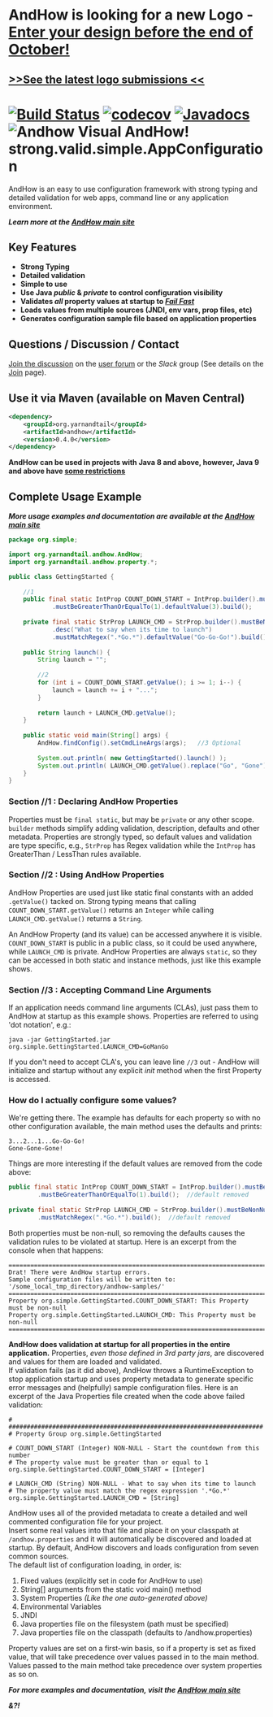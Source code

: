 # AndHow is looking for a new Logo - [Enter your design before the end of October!](https://github.com/eeverman/andhow/issues/427)
## [>>See the latest logo submissions <<](https://twitter.com/hashtag/andhowconfig_logo)
[![Build Status](https://travis-ci.org/eeverman/andhow.svg?branch=master)](https://travis-ci.org/eeverman/andhow)
[![codecov](https://codecov.io/gh/eeverman/andhow/branch/master/graph/badge.svg)](https://codecov.io/gh/eeverman/andhow)
[![Javadocs](https://www.javadoc.io/badge/org.yarnandtail/andhow.svg)](https://www.javadoc.io/doc/org.yarnandtail/andhow)
![Andhow Visual](andhow.gif)
AndHow!  strong.valid.simple.AppConfiguration
======
AndHow is an easy to use configuration framework with strong typing and detailed 
validation for web apps, command line or any application environment.

_**Learn more at the [AndHow main site](https://sites.google.com/view/andhow)**_

Key Features
--------------
* **Strong Typing**
* **Detailed validation**
* **Simple to use**
* **Use Java _public_ & _private_ to control configuration visibility**
* **Validates _all_ property values at startup to _[Fail Fast](http://www.practical-programming.org/ppl/docs/articles/fail_fast_principle/fail_fast_principle.html)_**
* **Loads values from multiple sources (JNDI, env vars, prop files, etc)**
* **Generates configuration sample file based on  application properties**

Questions / Discussion / Contact
--------------
[Join the discussion](https://sites.google.com/view/andhow/join-discussion)
on the [user forum](https://groups.google.com/d/forum/andhowuser)
or the *Slack* group (See details on the
[Join](https://sites.google.com/view/andhow/join-discussion) page).

Use it via Maven (available on Maven Central)
--------------
```xml
<dependency>
    <groupId>org.yarnandtail</groupId>
    <artifactId>andhow</artifactId>
    <version>0.4.0</version>
</dependency>
```
**AndHow can be used in projects with Java 8 and above, however, Java 9 and above have [some restrictions](https://sites.google.com/view/andhow/user-guide/java9)**

Complete Usage Example
--------------
_**More usage examples and documentation
are available at the [AndHow main site](https://sites.google.com/view/andhow)**_
```java
package org.simple;

import org.yarnandtail.andhow.AndHow;
import org.yarnandtail.andhow.property.*;

public class GettingStarted {
	
	//1
	public final static IntProp COUNT_DOWN_START = IntProp.builder().mustBeNonNull()
			.mustBeGreaterThanOrEqualTo(1).defaultValue(3).build();
	
	private final static StrProp LAUNCH_CMD = StrProp.builder().mustBeNonNull()
			.desc("What to say when its time to launch")
			.mustMatchRegex(".*Go.*").defaultValue("Go-Go-Go!").build();
	
	public String launch() {
		String launch = "";
		
		//2
		for (int i = COUNT_DOWN_START.getValue(); i >= 1; i--) {
			launch = launch += i + "...";
		}
		
		return launch + LAUNCH_CMD.getValue();
	}
	
	public static void main(String[] args) {
		AndHow.findConfig().setCmdLineArgs(args);	//3 Optional
		
		System.out.println( new GettingStarted().launch() );
		System.out.println( LAUNCH_CMD.getValue().replace("Go", "Gone") );
	}
}
```
### Section //1 : Declaring AndHow Properties
Properties must be `final static`, but may be `private` or any other scope.
`builder` methods simplify adding validation, description, defaults and
other metadata.
Properties are strongly typed, so default values and validation are type specific, e.g.,
`StrProp` has Regex validation while the `IntProp` has GreaterThan / LessThan rules available.

### Section //2 : Using AndHow Properties
AndHow Properties are used just like static final constants with an added
`.getValue()` tacked on. Strong typing means that calling `COUNT_DOWN_START.getValue()`
returns an `Integer` while calling `LAUNCH_CMD.getValue()` returns a `String`.

An AndHow Property (and its value) can be accessed anywhere it is visible.
`COUNT_DOWN_START` is public in a public class, so it could be used anywhere, while
`LAUNCH_CMD` is private.
AndHow Properties are always `static`, so they can be accessed in both static
and instance methods, just like this example shows.

### Section //3 : Accepting Command Line Arguments
If an application needs command line arguments (CLAs), just pass them to AndHow
at startup as this example shows.   Properties are referred to using 'dot notation', e.g.:
```
java -jar GettingStarted.jar org.simple.GettingStarted.LAUNCH_CMD=GoManGo
```
If you don't need to accept CLA's, you can leave line `//3` out -
AndHow will initialize and startup without any explicit _init_ method when
the first Property is accessed.

### How do I actually configure some values?
We're getting there.
The example has defaults for each property so with no other configuration available, 
the main method uses the defaults and prints:
```
3...2...1...Go-Go-Go!
Gone-Gone-Gone!
```
Things are more interesting if the default values are removed from the code above:
```java
public final static IntProp COUNT_DOWN_START = IntProp.builder().mustBeNonNull()
		.mustBeGreaterThanOrEqualTo(1).build();  //default removed
	
private final static StrProp LAUNCH_CMD = StrProp.builder().mustBeNonNull()
		.mustMatchRegex(".*Go.*").build();  //default removed
```
Both properties must be non-null, so removing the defaults causes the validation 
rules to be violated at startup.  Here is an excerpt from the console when that happens:
```
========================================================================
Drat! There were AndHow startup errors.
Sample configuration files will be written to: '/some_local_tmp_directory/andhow-samples/'
========================================================================
Property org.simple.GettingStarted.COUNT_DOWN_START: This Property must be non-null
Property org.simple.GettingStarted.LAUNCH_CMD: This Property must be non-null
========================================================================
```

**AndHow does validation at startup for all properties in the entire application.**
Properties, _even those defined in 3rd party jars_, are discovered and values for 
them are loaded and validated.  
If validation fails (as it did above), AndHow throws a RuntimeException to stop 
application startup and uses property metadata to generate specific error 
messages and (helpfully) sample configuration files. 
Here is an excerpt of the Java Properties file created when the code above failed validation:
```
# ######################################################################
# Property Group org.simple.GettingStarted

# COUNT_DOWN_START (Integer) NON-NULL - Start the countdown from this number
# The property value must be greater than or equal to 1
org.simple.GettingStarted.COUNT_DOWN_START = [Integer]

# LAUNCH_CMD (String) NON-NULL - What to say when its time to launch
# The property value must match the regex expression '.*Go.*'
org.simple.GettingStarted.LAUNCH_CMD = [String]
```
AndHow uses all of the provided metadata to create a detailed and well commented 
configuration file for your project.  
Insert some real values into that file and place it on your classpath at 
`/andhow.properties` and it will automatically be discovered and loaded at startup.
By default, AndHow discovers and loads configuration from seven common sources.  
The default list of configuration loading, in order, is:
1. Fixed values (explicitly set in code for AndHow to use)
2. String[] arguments from the static void main() method
3. System Properties _(Like the one auto-generated above)_
4. Environmental Variables
5. JNDI
6. Java properties file on the filesystem (path must be specified)
7. Java properties file on the classpath (defaults to /andhow.properties)

Property values are set on a first-win basis, so if a property is set as fixed value,
that will take precedence over values passed in to the main method.  
Values passed to the main method take precedence over system properties as so on.

_**For more examples and documentation, visit the [AndHow main site](https://sites.google.com/view/andhow)**_

_**&?!**_
